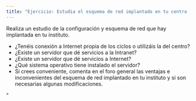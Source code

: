 ```yaml
---
title: "Ejercicio: Estudia el esquema de red implantado en tu centro
---
```


Realiza un estudio de la configuración y esquema de red que hay implantada en tu instituto. 

* ¿Tenéis conexión a Internet propia de los ciclos o utilizáis la del centro?
* ¿Existe un servidor que dé servicios a la Intranet?
* ¿Existe un servidor que dé servicios a Internet?
* ¿Qué sistema operativo tiene instalado el servidor?
* Si crees conveniente, comenta en el foro general las ventajas e inconvenientes del esquema de red implantado en tu instituto y si son necesarias algunas modificaciones.

"